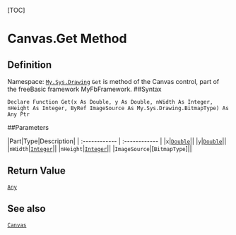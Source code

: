 [TOC]
# Canvas.Get Method

## Definition
Namespace: [`My.Sys.Drawing`](My.Sys.Drawing.md)
`Get` is method of the Canvas control, part of the freeBasic framework MyFbFramework.
##Syntax
```freeBasic
Declare Function Get(x As Double, y As Double, nWidth As Integer, nHeight As Integer, ByRef ImageSource As My.Sys.Drawing.BitmapType) As Any Ptr
```

##Parameters

|Part|Type|Description|
| :------------ | :------------ |
|`x`|[`Double`]("https://www.freebasic.net/wiki/KeyPgDouble")||
|`y`|[`Double`]("https://www.freebasic.net/wiki/KeyPgDouble")||
|`nWidth`|[`Integer`]("https://www.freebasic.net/wiki/KeyPgInteger")||
|`nHeight`|[`Integer`]("https://www.freebasic.net/wiki/KeyPgInteger")||
|`ImageSource`|[`BitmapType`]||

## Return Value
[`Any`]("https://www.freebasic.net/wiki/KeyPgAny")
## See also
[`Canvas`](Canvas.md)
